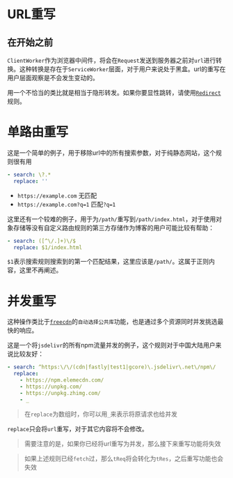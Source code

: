 # URL重写

## 在开始之前

`ClientWorker`作为浏览器中间件，将会在`Request`发送到服务器之前对`url`进行转换。这种转换是存在于`ServiceWorker`层面，对于用户来说处于黑盒。url的重写在用户层面观察是不会发生变动的。

用一个不恰当的类比就是相当于隐形转发。如果你要显性跳转，请使用[`Redirect`](/rule/redirect)规则。

# 单路由重写

这是一个简单的例子，用于移除url中的所有搜索参数，对于纯静态网站，这个规则很有用

```yaml
- search: \?.*
  replace: ''
```

- `https://example.com` 无匹配
- `https://example.com?q=1` 匹配`?q=1`

这里还有一个较难的例子，用于为`/path/`重写到`/path/index.html`，对于使用对象存储等没有自定义路由规则的第三方存储作为博客的用户可能比较有帮助：

```yaml
- search: ([^\/.]+)\/$
  replace: $1/index.html
```

`$1`表示搜索规则搜索到的第一个匹配结果，这里应该是`/path/`。这属于正则内容，这里不再阐述。

# 并发重写

这种操作类比于[`freecdn`](https://github.com/EtherDream/freecdn)的`自动选择公共库`功能，也是通过多个资源同时并发挑选最快的响应。

这是一个将`jsdelivr`的所有npm流量并发的例子，这个规则对于中国大陆用户来说比较友好：

```yaml
- search: ^https:\/\/(cdn|fastly|test1|gcore)\.jsdelivr\.net\/npm\/
  replace: 
    - https://npm.elemecdn.com/
    - https://unpkg.com/
    - https://unpkg.zhimg.com/
    - _
```

> 在`replace`为数组时，你可以用`_`来表示将原请求也给并发

`replace`只会将`url`重写，对于其它内容将不会修改。

> 需要注意的是，如果你已经将url重写为并发，那么接下来重写功能将失效

> 如果上述规则已经`fetch`过，那么`tReq`将会转化为`tRes`，之后重写功能也会失效